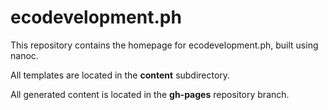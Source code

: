 ecodevelopment.ph
=================

This repository contains the homepage for ecodevelopment.ph, built using nanoc.

All templates are located in the **content** subdirectory.

All generated content is located in the **gh-pages** repository branch.
